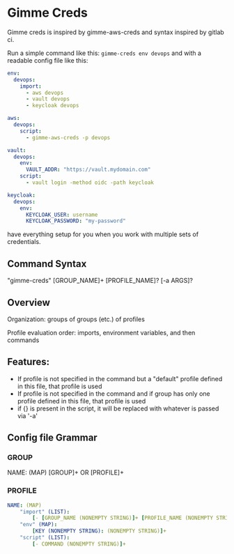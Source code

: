 # Gimme Creds

Gimme creds is inspired by gimme-aws-creds and syntax inspired by gitlab ci.

Run a simple command like this:
`gimme-creds env devops`
and with a readable config file like this:
```yaml
env:
  devops:
    import:
      - aws devops
      - vault devops
      - keycloak devops

aws:
  devops:
    script:
      - gimme-aws-creds -p devops

vault:
  devops:
    env:
      VAULT_ADDR: "https://vault.mydomain.com"
    script:
      - vault login -method oidc -path keycloak

keycloak:
  devops:
    env:
      KEYCLOAK_USER: username
      KEYCLOAK_PASSWORD: "my-password"
```
have everything setup for you when you work with multiple sets of credentials.

## Command Syntax

"gimme-creds" [GROUP_NAME]+ [PROFILE_NAME]? [-a ARGS]?

## Overview

Organization: groups of groups (etc.) of profiles

Profile evaluation order: imports, environment variables, and then commands

## Features:

- If profile is not specified in the command but a "default" profile defined in this file, that profile is used
- If profile is not specified in the command and if group has only one profile defined in this file, that profile is
  used
- if {} is present in the script, it will be replaced with whatever is passed via '-a'

## Config file Grammar

### GROUP

NAME: (MAP)
    [GROUP]+ OR [PROFILE]+

### PROFILE
```yaml
NAME: (MAP)
    "import" (LIST):
        [- [GROUP_NAME (NONEMPTY STRING)]+ [PROFILE_NAME (NONEMPTY STRING)] [-a ARGS]?]+
    "env" (MAP):
        [KEY (NONEMPTY STRING): (NONEMPTY STRING)]+
    "script" (LIST):
        [- COMMAND (NONEMPTY STRING)]+
```
